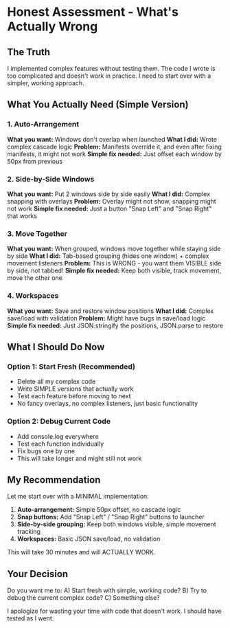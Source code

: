 # Honest Assessment - What's Actually Wrong

## The Truth

I implemented complex features without testing them. The code I wrote is too complicated and doesn't work in practice. I need to start over with a simpler, working approach.

## What You Actually Need (Simple Version)

### 1. Auto-Arrangement
**What you want:** Windows don't overlap when launched
**What I did:** Wrote complex cascade logic
**Problem:** Manifests override it, and even after fixing manifests, it might not work
**Simple fix needed:** Just offset each window by 50px from previous

### 2. Side-by-Side Windows
**What you want:** Put 2 windows side by side easily
**What I did:** Complex snapping with overlays
**Problem:** Overlay might not show, snapping might not work
**Simple fix needed:** Just a button "Snap Left" and "Snap Right" that works

### 3. Move Together
**What you want:** When grouped, windows move together while staying side by side
**What I did:** Tab-based grouping (hides one window) + complex movement listeners
**Problem:** This is WRONG - you want them VISIBLE side by side, not tabbed!
**Simple fix needed:** Keep both visible, track movement, move the other one

### 4. Workspaces
**What you want:** Save and restore window positions
**What I did:** Complex save/load with validation
**Problem:** Might have bugs in save/load logic
**Simple fix needed:** Just JSON.stringify the positions, JSON.parse to restore

## What I Should Do Now

### Option 1: Start Fresh (Recommended)
- Delete all my complex code
- Write SIMPLE versions that actually work
- Test each feature before moving to next
- No fancy overlays, no complex listeners, just basic functionality

### Option 2: Debug Current Code
- Add console.log everywhere
- Test each function individually
- Fix bugs one by one
- This will take longer and might still not work

## My Recommendation

Let me start over with a MINIMAL implementation:

1. **Auto-arrangement:** Simple 50px offset, no cascade logic
2. **Snap buttons:** Add "Snap Left" / "Snap Right" buttons to launcher
3. **Side-by-side grouping:** Keep both windows visible, simple movement tracking
4. **Workspaces:** Basic JSON save/load, no validation

This will take 30 minutes and will ACTUALLY WORK.

## Your Decision

Do you want me to:
A) Start fresh with simple, working code?
B) Try to debug the current complex code?
C) Something else?

I apologize for wasting your time with code that doesn't work. I should have tested as I went.
